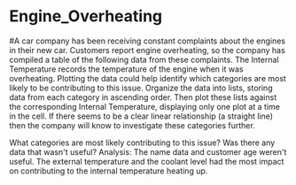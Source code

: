 # Engine_Overheating

#A car company has been receiving constant complaints about the engines in their new car. Customers report engine overheating, so the company has compiled a table of the following data from these complaints. The Internal Temperature records the temperature of the engine when it was overheating. Plotting the data could help identify which categories are most likely to be contributing to this issue. Organize the data into lists, storing data from each category in ascending order. Then plot these lists against the corresponding Internal Temperature, displaying only one plot at a time in the cell. If there seems to be a clear linear relationship (a straight line) then the company will know to investigate these categories further.

What categories are most likely contributing to this issue? Was there any data that wasn't useful?
Analysis: The name data and customer age weren't useful. The external temperature and the coolant level had the most impact on contributing to the internal temperature heating up.
